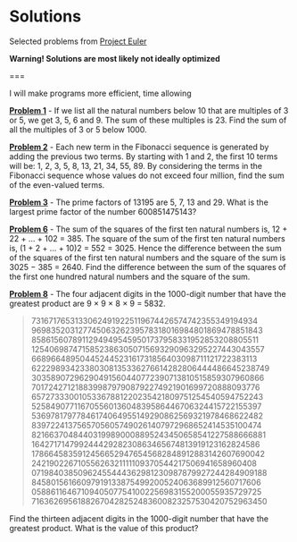 # Solutions

Selected problems from [Project Euler](https://projecteuler.net/)

**Warning! Solutions are most likely not ideally optimized**

===

I will make programs more efficient, time allowing

[**Problem 1**](https://github.com/Souloist/Euler-Solutions/blob/master/Solutions/Problem_1.py) - If we list all the natural numbers below 10 that are multiples of 3 or 5, we get 3, 5, 6 and 9. The sum of these multiples is 23. Find the sum of all the multiples of 3 or 5 below 1000.

[**Problem 2**](https://github.com/Souloist/Euler-Solutions/blob/master/Solutions/Problem_2.py) - Each new term in the Fibonacci sequence is generated by adding the previous two terms. By starting with 1 and 2, the first 10 terms will be: 1, 2, 3, 5, 8, 13, 21, 34, 55, 89. By considering the terms in the Fibonacci sequence whose values do not exceed four million, find the sum of the even-valued terms.

[**Problem 3**](https://github.com/Souloist/Euler-Solutions/blob/master/Solutions/Problem_3.py) - The prime factors of 13195 are 5, 7, 13 and 29. What is the largest prime factor of the number 600851475143?

[**Problem 6**](https://github.com/Souloist/Euler-Solutions/blob/master/Solutions/Problem_6.py) - The sum of the squares of the first ten natural numbers is, 12 + 22 + ... + 102 = 385. The square of the sum of the first ten natural numbers is, (1 + 2 + ... + 10)2 = 552 = 3025. Hence the difference between the sum of the squares of the first ten natural numbers and the square of the sum is 3025 − 385 = 2640. Find the difference between the sum of the squares of the first one hundred natural numbers and the square of the sum.

[**Problem 8**](https://github.com/Souloist/Euler-Solutions/blob/master/Solutions/Problem_8.py) - The four adjacent digits in the 1000-digit number that have the greatest product are 9 × 9 × 8 × 9 = 5832.

  >73167176531330624919225119674426574742355349194934
  >96983520312774506326239578318016984801869478851843
  >85861560789112949495459501737958331952853208805511
  >12540698747158523863050715693290963295227443043557
  >66896648950445244523161731856403098711121722383113
  >62229893423380308135336276614282806444486645238749
  >30358907296290491560440772390713810515859307960866
  >70172427121883998797908792274921901699720888093776
  >65727333001053367881220235421809751254540594752243
  >52584907711670556013604839586446706324415722155397
  >53697817977846174064955149290862569321978468622482
  >83972241375657056057490261407972968652414535100474
  >82166370484403199890008895243450658541227588666881
  >16427171479924442928230863465674813919123162824586
  >17866458359124566529476545682848912883142607690042
  >24219022671055626321111109370544217506941658960408
  >07198403850962455444362981230987879927244284909188
  >84580156166097919133875499200524063689912560717606
  >05886116467109405077541002256983155200055935729725
  >71636269561882670428252483600823257530420752963450

Find the thirteen adjacent digits in the 1000-digit number that have the greatest product. What is the value of this product?
